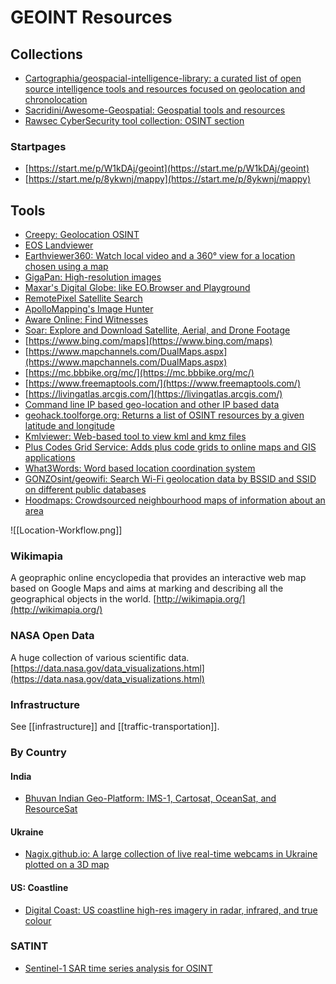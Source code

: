 # GEOINT Resources
## Collections
* [Cartographia/geospacial-intelligence-library: a curated list of open source intelligence tools and resources focused on geolocation and chronolocation](https://github.com/cartographia/geospatial-intelligence-library)
* [Sacridini/Awesome-Geospatial: Geospatial tools and resources](https://github.com/sacridini/Awesome-Geospatial)
* [Rawsec CyberSecurity tool collection: OSINT section](https://inventory.raw.pm/tools.html#title-tools-osint)

### Startpages
* [https://start.me/p/W1kDAj/geoint](https://start.me/p/W1kDAj/geoint)
* [https://start.me/p/8ykwnj/mappy](https://start.me/p/8ykwnj/mappy)

## Tools
* [Creepy: Geolocation OSINT](https://www.geocreepy.com/)
* [EOS Landviewer](https://eos.com/landviewer/)
* [Earthviewer360: Watch local video and a 360° view for a location chosen using a map](https://earthviewer360.com/)
* [GigaPan: High-resolution images](http://www.gigapan.com/)
* [Maxar's Digital Globe: like EO.Browser and Playground](https://t.co/1Z6MbkoH38?amp=1)
* [RemotePixel Satellite Search](https://search.remotepixel.ca/)
* [ApolloMapping's Image Hunter](https://imagehunter.apollomapping.com/)
* [Aware Online: Find Witnesses](https://www.aware-online.com/finding-witnesses-via-strava/)
* [Soar: Explore and Download Satellite, Aerial, and Drone Footage](https://soar.earth/)
* [https://www.bing.com/maps](https://www.bing.com/maps)
* [https://www.mapchannels.com/DualMaps.aspx](https://www.mapchannels.com/DualMaps.aspx)
* [https://mc.bbbike.org/mc/](https://mc.bbbike.org/mc/)
* [https://www.freemaptools.com/](https://www.freemaptools.com/)
* [https://livingatlas.arcgis.com/](https://livingatlas.arcgis.com/)
* [Command line IP based geo-location and other IP based data](https://github.com/ipinfo/cli)
* [geohack.toolforge.org: Returns a list of OSINT resources by a given latitude and longitude](https://geohack.toolforge.org/)
* [Kmlviewer: Web-based tool to view kml and kmz files](https://kmlviewer.nsspot.net/)
* [Plus Codes Grid Service: Adds plus code grids to online maps and GIS applications](https://grid.plus.codes/)
* [What3Words: Word based location coordination system](https://what3words.com/)
* [GONZOsint/geowifi: Search Wi-Fi geolocation data by BSSID and SSID on different public databases](https://github.com/GONZOsint/geowifi)
* [Hoodmaps: Crowdsourced neighbourhood maps of information about an area](https://hoodmaps.com/)

![[Location-Workflow.png]]

### Wikimapia
A geopraphic online encyclopedia that provides an interactive web map based on Google Maps and aims at marking and describing all the geographical objects in the world. [http://wikimapia.org/](http://wikimapia.org/)

### NASA Open Data
A huge collection of various scientific data.
[https://data.nasa.gov/data_visualizations.html](https://data.nasa.gov/data_visualizations.html)

### Infrastructure
See [[infrastructure]] and [[traffic-transportation]].

### By Country
#### India
* [Bhuvan Indian Geo-Platform: IMS-1, Cartosat, OceanSat, and ResourceSat](https://bhuvan-app1.nrsc.gov.in/bhuvan2d/bhuvan/bhuvan2d.php)

#### Ukraine
* [Nagix.github.io: A large collection of live real-time webcams in Ukraine plotted on a 3D map](https://nagix.github.io/ukraine-livecams/#5.5/47.774/31.685/0/45)

#### US: Coastline
* [Digital Coast: US coastline high-res imagery in radar, infrared, and true colour](https://coast.noaa.gov/dataviewer/#/landcover/search/)

### SATINT
* [Sentinel-1 SAR time series analysis for OSINT](https://share.streamlit.io/mjcruickshank/sarveillance/streamlit-webapp/webapp.py)
